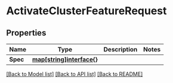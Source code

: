 # ActivateClusterFeatureRequest

## Properties
Name | Type | Description | Notes
------------ | ------------- | ------------- | -------------
**Spec** | [**map[string]interface{}**](.md) |  | 

[[Back to Model list]](../README.md#documentation-for-models) [[Back to API list]](../README.md#documentation-for-api-endpoints) [[Back to README]](../README.md)


